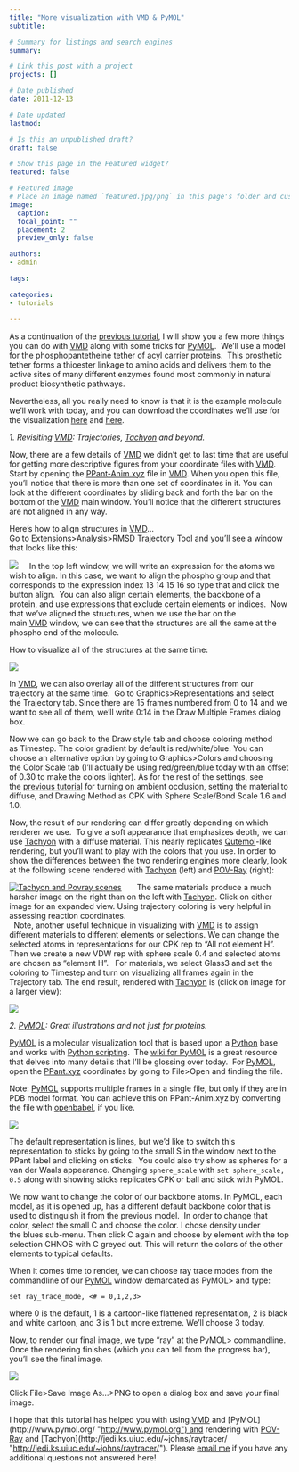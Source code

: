 ```yaml
---
title: "More visualization with VMD & PyMOL"
subtitle: 

# Summary for listings and search engines
summary: 

# Link this post with a project
projects: []

# Date published
date: 2011-12-13

# Date updated
lastmod: 

# Is this an unpublished draft?
draft: false

# Show this page in the Featured widget?
featured: false

# Featured image
# Place an image named `featured.jpg/png` in this page's folder and customize its options here.
image:
  caption: 
  focal_point: ""
  placement: 2
  preview_only: false

authors:
- admin

tags:

categories:
- tutorials

---
```

As a continuation of the [previous tutorial](../2011-11-29-visualizing-vmd-rendering-pov-ray "Visualizing with VMD & Rendering with POVray"), I will show you a few more things you can do with [VMD](http://www.ks.uiuc.edu/Research/vmd/ "http://www.ks.uiuc.edu/Research/vmd/") along with some tricks for [PyMOL](http://www.pymol.org/ "http://www.pymol.org").  We’ll use a model for the phosphopantetheine tether of acyl carrier proteins.  This prosthetic tether forms a thioester linkage to amino acids and delivers them to the active sites of many different enzymes found most commonly in natural product biosynthetic pathways.  


Nevertheless, all you really need to know is that it is the example molecule we’ll work with today, and you can download the coordinates we’ll use for the visualization [here](PPant-Anim.xyz "PPant-Anim.xyz") and [here](PPant.xyz "PPant.xyz").


*1. Revisiting [VMD](http://www.ks.uiuc.edu/Research/vmd/ "http://www.ks.uiuc.edu/Research/vmd/"): Trajectories, [Tachyon](http://jedi.ks.uiuc.edu/~johns/raytracer/ "http://jedi.ks.uiuc.edu/~johns/raytracer/") and beyond.*

Now, there are a few details of [VMD](http://www.ks.uiuc.edu/Research/vmd/ "http://www.ks.uiuc.edu/Research/vmd/") we didn’t get to last time that are useful for getting more descriptive figures from your coordinate files with [VMD](http://www.ks.uiuc.edu/Research/vmd/ "http://www.ks.uiuc.edu/Research/vmd/").  Start by opening the [PPant-Anim.xyz](PPant-Anim.xyz "PPant-Anim.xyz") file in [VMD](http://www.ks.uiuc.edu/Research/vmd/ "http://www.ks.uiuc.edu/Research/vmd/"). When you open this file, you’ll notice that there is more than one set of coordinates in it. You can look at the different coordinates by sliding back and forth the bar on the bottom of the [VMD](http://www.ks.uiuc.edu/Research/vmd/ "http://www.ks.uiuc.edu/Research/vmd/") main window. You’ll notice that the different structures are not aligned in any way.


Here’s how to align structures in [VMD](http://www.ks.uiuc.edu/Research/vmd/ "http://www.ks.uiuc.edu/Research/vmd/")...  
Go to Extensions>Analysis>RMSD Trajectory Tool and you’ll see a window that looks like this:

![](droppedImage_0.png)
 
 
In the top left window, we will write an expression for the atoms we wish to align. In this case, we want to align the phospho group and that corresponds to the expression index 13 14 15 16 so type that and click the button align.  You can also align certain elements, the backbone of a protein, and use expressions that exclude certain elements or indices.  Now that we’ve aligned the structures, when we use the bar on the main [VMD](http://www.ks.uiuc.edu/Research/vmd/ "http://www.ks.uiuc.edu/Research/vmd/") window, we can see that the structures are all the same at the phospho end of the molecule.  


How to visualize all of the structures at the same time:


![](droppedImage_1_0.png)


In [VMD](http://www.ks.uiuc.edu/Research/vmd/ "http://www.ks.uiuc.edu/Research/vmd/"), we can also overlay all of the different structures from our trajectory at the same time.  Go to Graphics>Representations and select the Trajectory tab. Since there are 15 frames numbered from 0 to 14 and we want to see all of them, we’ll write 0:14 in the Draw Multiple Frames dialog box.

Now we can go back to the Draw style tab and choose coloring method as Timestep. The color gradient by default is red/white/blue. You can choose an alternative option by going to Graphics>Colors and choosing the Color Scale tab (I’ll actually be using red/green/blue today with an offset of 0.30 to make the colors lighter). As for the rest of the settings, see the [previous tutorial](visualizing-vmd-rendering-pov-ray "Visualizing with VMD & rendering with POV-ray") for turning on ambient occlusion, setting the material to diffuse, and Drawing Method as CPK with Sphere Scale/Bond Scale 1.6 and 1.0.  

Now, the result of our rendering can differ greatly depending on which renderer we use.  To give a soft appearance that emphasizes depth, we can use [Tachyon](http://jedi.ks.uiuc.edu/~johns/raytracer/ "http://jedi.ks.uiuc.edu/~johns/raytracer/") with a diffuse material. This nearly replicates [Qutemol](http://qutemol.sourceforge.net/ "http://qutemol.sourceforge.net/")-like rendering, but you’ll want to play with the colors that you use. In order to show the differences between the two rendering engines more clearly, look at the following scene rendered with [Tachyon](http://jedi.ks.uiuc.edu/~johns/raytracer/ "http://jedi.ks.uiuc.edu/~johns/raytracer/") (left) and [POV-Ray](http://www.povray.org/ "http://www.povray.org/") (right): 

[![Tachyon and Povray scenes](scenes-tachpov.jpg "Tachyon and Povray scenes")](scenes-tachpov.png "Tachyon and Povray scenes zoom")  
   
The same materials produce a much harsher image on the right than on the left with [Tachyon](http://jedi.ks.uiuc.edu/~johns/raytracer/ "http://jedi.ks.uiuc.edu/~johns/raytracer/"). Click on either image for an expanded view. Using trajectory coloring is very helpful in assessing reaction coordinates.  
 
Note, another useful technique in visualizing with [VMD](http://www.ks.uiuc.edu/Research/vmd/ "http://www.ks.uiuc.edu/Research/vmd/") is to assign different materials to different elements or selections. We can change the selected atoms in representations for our CPK rep to “All not element H”. Then we create a new VDW rep with sphere scale 0.4 and selected atoms are chosen as “element H”.   For materials, we select Glass3 and set the coloring to Timestep and turn on visualizing all frames again in the Trajectory tab. The end result, rendered with [Tachyon](http://jedi.ks.uiuc.edu/~johns/raytracer/ "http://jedi.ks.uiuc.edu/~johns/raytracer/") is (click on image for a larger view):

[![](vis-with-ghost-tach.jpg)](vis-with-ghost-tach.png)



*2. [PyMOL](http://www.pymol.org/ "http://www.pymol.org"): Great illustrations and not just for proteins.*

[PyMOL](http://www.pymol.org/ "http://www.pymol.org") is a molecular visualization tool that is based upon a [Python](http://python.org/ "http://python.org/") base and works with [Python scripting](http://www.pymolwiki.org/index.php/Launching_PyMOL#Launching_Python_scripts "http://www.pymolwiki.org/index.php/Launching_PyMOL#Launching_Python_scripts").  The [wiki for PyMOL](http://www.pymolwiki.org/ "http://www.pymolwiki.org") is a great resource that delves into many details that I’ll be glossing over today.  For [PyMOL](http://www.pymol.org/ "http://www.pymol.org"), open the [PPant.xyz](PPant.xyz "PPant.xyz") coordinates by going to File>Open and finding the file.   

Note: [PyMOL](http://www.pymol.org/ "http://www.pymol.org") supports multiple frames in a single file, but only if they are in PDB model format. You can achieve this on PPant-Anim.xyz by converting the file with [openbabel](http://openbabel.org/wiki/Main_Page "http://openbabel.org/wiki/Main_Page"), if you like.  

![](files/droppedImage_0.jpg)

The default representation is lines, but we’d like to switch this representation to sticks by going to the small S in the window next to the PPant label and clicking on sticks.  You could also try show as spheres for a van der Waals appearance. Changing `sphere_scale` with `set sphere_scale, 0.5` along with showing sticks replicates CPK or ball and stick with PyMOL.  

We now want to change the color of our backbone atoms. In PyMOL, each model, as it is opened up, has a different default backbone color that is used to distinguish it from the previous model.  In order to change that color, select the small C and choose the color. I chose density under the blues sub-menu. Then click C again and choose by element with the top selection CHNOS with C greyed out. This will return the colors of the other elements to typical defaults. 

When it comes time to render, we can choose ray trace modes from the commandline of our [PyMOL](http://www.pymol.org/ "http://www.pymol.org") window demarcated as PyMOL> and type:  

```
set ray_trace_mode, <# = 0,1,2,3> 
```

where 0 is the default, 1 is a cartoon-like flattened representation, 2 is black and white cartoon, and 3 is 1 but more extreme. We’ll choose 3 today.   

Now, to render our final image, we type “ray” at the PyMOL> commandline. Once the rendering finishes (which you can tell from the progress bar), you’ll see the final image.  




![](pymol-ppant.png)  

Click File>Save Image As...>PNG to open a dialog box and save your final image.


I hope that this tutorial has helped you with using [VMD](http://www.ks.uiuc.edu/Research/vmd/ "http://www.ks.uiuc.edu/Research/vmd/") and [PyMOL](http://www.pymol.org/ "http://www.pymol.org") and rendering with [POV-Ray](http://www.povray.org/ "http://www.povray.org/") and [Tachyon](http://jedi.ks.uiuc.edu/~johns/raytracer/ "http://jedi.ks.uiuc.edu/~johns/raytracer/"). Please [email me](mailto:hjkulik@mit.edu?subject=Questions%20about%202nd%20rendering%20tutorial "mailto:hjkulik@mit.edu?subject=Questions about 2nd rendering tutorial") if you have any additional questions not answered here!


